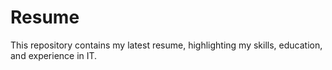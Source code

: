 # Resume
This repository contains my latest resume, highlighting my skills, education, and experience in IT.
